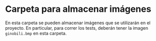 # Carpeta para almacenar imágenes

En esta carpeta se pueden almacenar imágenes que se utilizarán en el proyecto. En particular, para correr los tests, deberán tener la imagen `ginobili.bmp` en esta carpeta.